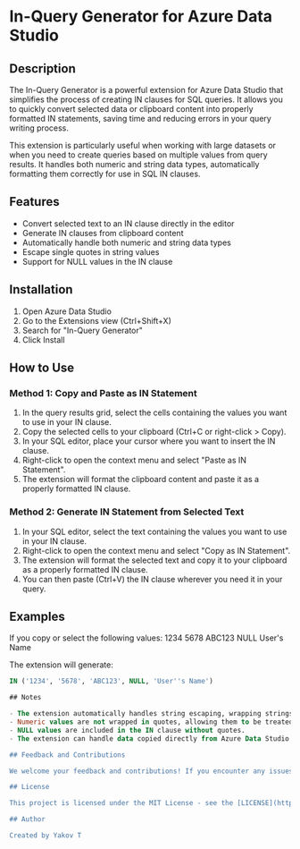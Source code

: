 # In-Query Generator for Azure Data Studio

## Description

The In-Query Generator is a powerful extension for Azure Data Studio that simplifies the process of creating IN clauses for SQL queries. It allows you to quickly convert selected data or clipboard content into properly formatted IN statements, saving time and reducing errors in your query writing process.

This extension is particularly useful when working with large datasets or when you need to create queries based on multiple values from query results. It handles both numeric and string data types, automatically formatting them correctly for use in SQL IN clauses.

## Features

- Convert selected text to an IN clause directly in the editor
- Generate IN clauses from clipboard content
- Automatically handle both numeric and string data types
- Escape single quotes in string values
- Support for NULL values in the IN clause

## Installation

1. Open Azure Data Studio
2. Go to the Extensions view (Ctrl+Shift+X)
3. Search for "In-Query Generator"
4. Click Install

## How to Use

### Method 1: Copy and Paste as IN Statement

1. In the query results grid, select the cells containing the values you want to use in your IN clause.
2. Copy the selected cells to your clipboard (Ctrl+C or right-click > Copy).
3. In your SQL editor, place your cursor where you want to insert the IN clause.
4. Right-click to open the context menu and select "Paste as IN Statement".
5. The extension will format the clipboard content and paste it as a properly formatted IN clause.

### Method 2: Generate IN Statement from Selected Text

1. In your SQL editor, select the text containing the values you want to use in your IN clause.
2. Right-click to open the context menu and select "Copy as IN Statement".
3. The extension will format the selected text and copy it to your clipboard as a properly formatted IN clause.
4. You can then paste (Ctrl+V) the IN clause wherever you need it in your query.

## Examples

If you copy or select the following values:
1234
5678
ABC123
NULL
User's Name

The extension will generate:

```sql
IN ('1234', '5678', 'ABC123', NULL, 'User''s Name')

## Notes

- The extension automatically handles string escaping, wrapping strings in single quotes and escaping any existing single quotes within the strings.
- Numeric values are not wrapped in quotes, allowing them to be treated as numbers in your queries.
- NULL values are included in the IN clause without quotes.
- The extension can handle data copied directly from Azure Data Studio's results grid, making it easy to use query results in subsequent queries.

## Feedback and Contributions

We welcome your feedback and contributions! If you encounter any issues or have suggestions for improvements, please visit our [GitHub repository](https://github.com/yterterian/In-Query-Generator-AZ) to submit an issue or pull request.

## License

This project is licensed under the MIT License - see the [LICENSE](https://github.com/yterterian/In-Query-Generator-AZ/blob/9143a521c9dcd64f6fc7f7e685b2bbbf8c7fa834/License) file for details.

## Author

Created by Yakov T